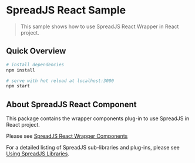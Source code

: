 # SpreadJS React Sample

>This sample shows how to use SpreadJS React Wrapper in React project.

## Quick Overview

``` bash
# install dependencies
npm install

# serve with hot reload at localhost:3000
npm start
```

## About SpreadJS React Component

This package contains the wrapper components plug-in to use SpreadJS in React project.

Please see [SpreadJS React Wrapper Components](https://www.npmjs.com/package/@grapecity-software/spread-sheets-react)

For a detailed listing of SpreadJS sub-libraries and plug-ins, please see [Using SpreadJS Libraries](https://demo.grapecity.com.cn/spreadjs/help/docs/javascript_frameworks/UsingSpread.SheetswithReact).